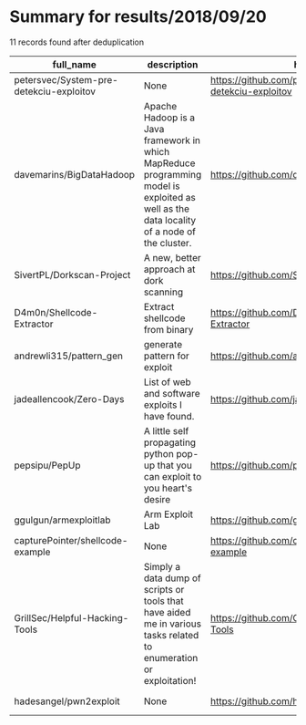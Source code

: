 
# Summary for results/2018/09/20
    
11 records found after deduplication

| full_name | description | html_url | matched_list | matched_count | pushed_at | size | stargazers_count | language | forks_count |
|-----------------------------------------|--------------------------------------------------------------------------------------------------------------------------------------------|------------------------------------------------------------|----------------|-----------------|---------------------------|--------|--------------------|------------|---------------|
| petersvec/System-pre-detekciu-exploitov | None | https://github.com/petersvec/System-pre-detekciu-exploitov | ['exploit'] | 1 | 2018-09-20 08:30:48+00:00 | 24346 | 0 | C++ | 0 |
| davemarins/BigDataHadoop | Apache Hadoop is a Java framework in which MapReduce programming model is exploited as well as the data locality of a node of the cluster. | https://github.com/davemarins/BigDataHadoop | ['exploit'] | 1 | 2018-09-20 17:18:05+00:00 | 2723 | 0 | Java | 0 |
| SivertPL/Dorkscan-Project | A new, better approach at dork scanning | https://github.com/SivertPL/Dorkscan-Project | ['exploit'] | 1 | 2018-09-20 20:20:15+00:00 | 3156 | 3 | Python | 1 |
| D4m0n/Shellcode-Extractor | Extract shellcode from binary | https://github.com/D4m0n/Shellcode-Extractor | ['shellcode'] | 1 | 2018-09-20 14:24:18+00:00 | 5 | 0 | Python | 0 |
| andrewli315/pattern_gen | generate pattern for exploit | https://github.com/andrewli315/pattern_gen | ['exploit'] | 1 | 2018-09-20 06:35:48+00:00 | 2 | 0 | Python | 0 |
| jadeallencook/Zero-Days | List of web and software exploits I have found. | https://github.com/jadeallencook/Zero-Days | ['exploit'] | 1 | 2018-09-20 13:53:25+00:00 | 309 | 1 | JavaScript | 0 |
| pepsipu/PepUp | A little self propagating python pop-up that you can exploit to you heart's desire | https://github.com/pepsipu/PepUp | ['exploit'] | 1 | 2018-09-20 02:50:43+00:00 | 3 | 1 | Python | 0 |
| ggulgun/armexploitlab | Arm Exploit Lab | https://github.com/ggulgun/armexploitlab | ['exploit'] | 1 | 2018-09-20 11:43:36+00:00 | 15 | 0 | C | 0 |
| capturePointer/shellcode-example | None | https://github.com/capturePointer/shellcode-example | ['shellcode'] | 1 | 2018-09-20 19:15:56+00:00 | 8 | 0 | | 0 |
| GrillSec/Helpful-Hacking-Tools | Simply a data dump of scripts or tools that have aided me in various tasks related to enumeration or exploitation! | https://github.com/GrillSec/Helpful-Hacking-Tools | ['exploit'] | 1 | 2018-09-20 18:04:44+00:00 | 0 | 0 | | 0 |
| hadesangel/pwn2exploit | None | https://github.com/hadesangel/pwn2exploit | ['exploit'] | 1 | 2018-09-20 22:41:38+00:00 | 18903 | 0 | | 0 |
